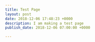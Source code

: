```yaml
---
title: Test Page
layout: post
date: 2018-12-06 17:48:23 +0000
description: I am making a test page
publish_date: 2018-12-06 07:00:00 +0000

---
```

